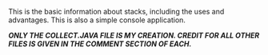 This is the basic information about stacks, including the uses and advantages. This is also a simple console application.


***ONLY THE COLLECT.JAVA FILE IS MY CREATION. CREDIT FOR ALL OTHER FILES IS GIVEN IN THE COMMENT SECTION OF EACH.***

